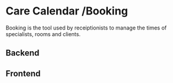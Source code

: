 # Care Calendar /Booking

Booking is the tool used by receiptionists to manage the times of specialists, rooms and clients.

## Backend



## Frontend


